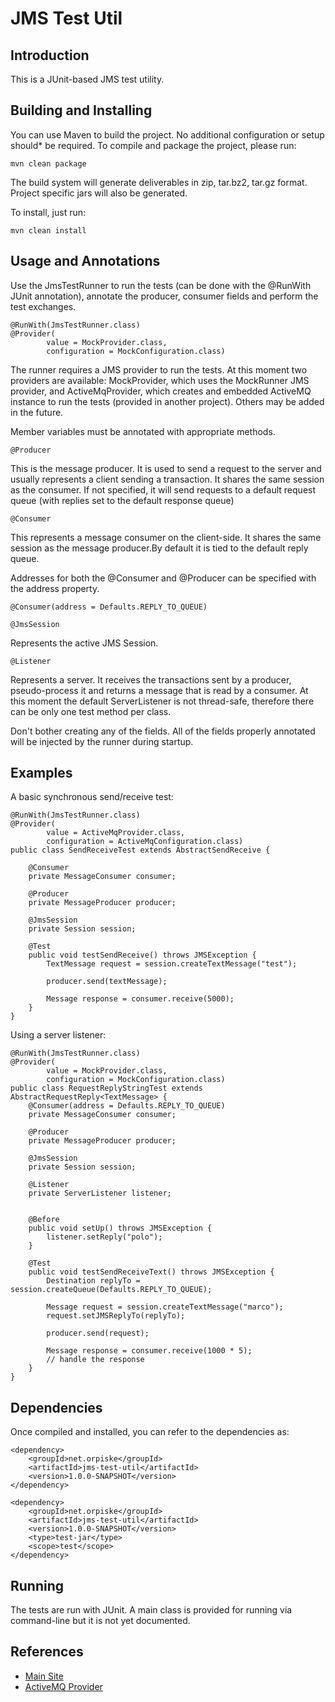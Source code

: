 JMS Test Util
============

Introduction
----

This is a JUnit-based JMS test utility.


Building and Installing
----

You can use Maven to build the project. No additional configuration or setup
should* be required. To compile and package the project, please run:

```
mvn clean package
```

The build system will generate deliverables in zip, tar.bz2, tar.gz format.
Project specific jars will also be generated.


To install, just run:

```
mvn clean install
```


Usage and Annotations
----

Use the JmsTestRunner to run the tests (can be done with the @RunWith JUnit
annotation), annotate the producer, consumer fields and perform the test
exchanges.

```
@RunWith(JmsTestRunner.class)
@Provider(
        value = MockProvider.class,
        configuration = MockConfiguration.class)
```

The runner requires a JMS provider to run the tests. At this moment two
providers are available: MockProvider, which uses the MockRunner JMS
provider, and ActiveMqProvider, which creates and embedded ActiveMQ instance
to run the tests (provided in another project). Others may be added in the
future.



Member variables must be annotated with appropriate methods.


```
@Producer
```

This is the message producer. It is used to send a request to the server and
usually represents a client sending a transaction. It shares the same
session as the consumer. If not specified, it will send requests to a default
request queue (with replies set to the default response queue)

```
@Consumer
```

This represents a message consumer on the client-side. It shares the same
session as the message producer.By default it is tied to the  default reply
queue.


Addresses for both the @Consumer and @Producer can be specified with the
address property.


```
@Consumer(address = Defaults.REPLY_TO_QUEUE)
```

```
@JmsSession
```

Represents the active JMS Session.


```
@Listener
```

Represents a server. It receives the transactions sent by a producer,
pseudo-process it and returns a message that is read by a consumer. At this
moment the default ServerListener is not thread-safe, therefore there can be
only one test method per class.

Don't bother creating any of the fields. All of the fields properly annotated
 will be injected by the runner during startup.


Examples
----


A basic synchronous send/receive test:

```
@RunWith(JmsTestRunner.class)
@Provider(
        value = ActiveMqProvider.class,
        configuration = ActiveMqConfiguration.class)
public class SendReceiveTest extends AbstractSendReceive {

    @Consumer
    private MessageConsumer consumer;

    @Producer
    private MessageProducer producer;

    @JmsSession
    private Session session;

    @Test
    public void testSendReceive() throws JMSException {
        TextMessage request = session.createTextMessage("test");

        producer.send(textMessage);

        Message response = consumer.receive(5000);
    }
}
```

Using a server listener:

```
@RunWith(JmsTestRunner.class)
@Provider(
        value = MockProvider.class,
        configuration = MockConfiguration.class)
public class RequestReplyStringTest extends AbstractRequestReply<TextMessage> {
    @Consumer(address = Defaults.REPLY_TO_QUEUE)
    private MessageConsumer consumer;

    @Producer
    private MessageProducer producer;

    @JmsSession
    private Session session;

    @Listener
    private ServerListener listener;


    @Before
    public void setUp() throws JMSException {
        listener.setReply("polo");
    }

    @Test
    public void testSendReceiveText() throws JMSException {
        Destination replyTo = session.createQueue(Defaults.REPLY_TO_QUEUE);

        Message request = session.createTextMessage("marco");
        request.setJMSReplyTo(replyTo);

        producer.send(request);

        Message response = consumer.receive(1000 * 5);
        // handle the response
    }
}
```


Dependencies
----

Once compiled and installed, you can refer to the dependencies as:

```
<dependency>
    <groupId>net.orpiske</groupId>
    <artifactId>jms-test-util</artifactId>
    <version>1.0.0-SNAPSHOT</version>
</dependency>

<dependency>
    <groupId>net.orpiske</groupId>
    <artifactId>jms-test-util</artifactId>
    <version>1.0.0-SNAPSHOT</version>
    <type>test-jar</type>
    <scope>test</scope>
</dependency>
```

Running
----
The tests are run with JUnit. A main class is provided for running via
command-line but it is not yet documented.


References
----

* [Main Site](http://orpiske.net/)
* [ActiveMQ Provider](https://github.com/orpiske/jms-test-provider-activemq)


